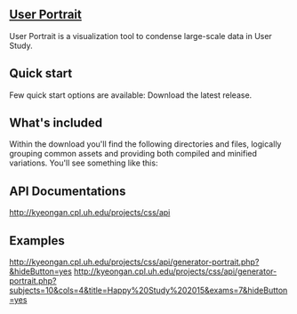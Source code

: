 ## <a href="http://kyeongan.cpl.uh.edu/projects/css/">User Portrait</a>
User Portrait is a visualization tool to condense large-scale data in User Study.

## Quick start
Few quick start options are available:
Download the latest release.

## What's included
Within the download you'll find the following directories and files, logically grouping common assets and providing both compiled and minified variations. You'll see something like this:


## API Documentations
http://kyeongan.cpl.uh.edu/projects/css/api

## Examples
http://kyeongan.cpl.uh.edu/projects/css/api/generator-portrait.php?&hideButton=yes
http://kyeongan.cpl.uh.edu/projects/css/api/generator-portrait.php?subjects=10&cols=4&title=Happy%20Study%202015&exams=7&hideButton=yes

